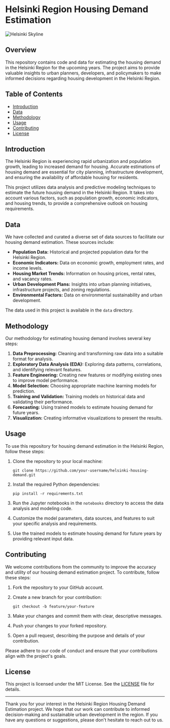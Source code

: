 # Helsinki Region Housing Demand Estimation

![Helsinki Skyline](images/helsinki_skyline.jpg)

## Overview

This repository contains code and data for estimating the housing demand in the Helsinki Region for the upcoming years. The project aims to provide valuable insights to urban planners, developers, and policymakers to make informed decisions regarding housing development in the Helsinki Region.

## Table of Contents

- [Introduction](#introduction)
- [Data](#data)
- [Methodology](#methodology)
- [Usage](#usage)
- [Contributing](#contributing)
- [License](#license)

## Introduction

The Helsinki Region is experiencing rapid urbanization and population growth, leading to increased demand for housing. Accurate estimations of housing demand are essential for city planning, infrastructure development, and ensuring the availability of affordable housing for residents.

This project utilizes data analysis and predictive modeling techniques to estimate the future housing demand in the Helsinki Region. It takes into account various factors, such as population growth, economic indicators, and housing trends, to provide a comprehensive outlook on housing requirements.

## Data

We have collected and curated a diverse set of data sources to facilitate our housing demand estimation. These sources include:

- **Population Data:** Historical and projected population data for the Helsinki Region.
- **Economic Indicators:** Data on economic growth, employment rates, and income levels.
- **Housing Market Trends:** Information on housing prices, rental rates, and vacancy rates.
- **Urban Development Plans:** Insights into urban planning initiatives, infrastructure projects, and zoning regulations.
- **Environmental Factors:** Data on environmental sustainability and urban development.

The data used in this project is available in the `data` directory.

## Methodology

Our methodology for estimating housing demand involves several key steps:

1. **Data Preprocessing:** Cleaning and transforming raw data into a suitable format for analysis.
2. **Exploratory Data Analysis (EDA):** Exploring data patterns, correlations, and identifying relevant features.
3. **Feature Engineering:** Creating new features or modifying existing ones to improve model performance.
4. **Model Selection:** Choosing appropriate machine learning models for prediction.
5. **Training and Validation:** Training models on historical data and validating their performance.
6. **Forecasting:** Using trained models to estimate housing demand for future years.
7. **Visualization:** Creating informative visualizations to present the results.

## Usage

To use this repository for housing demand estimation in the Helsinki Region, follow these steps:

1. Clone the repository to your local machine:

   ```shell
   git clone https://github.com/your-username/helsinki-housing-demand.git
   ```

2. Install the required Python dependencies:

   ```shell
   pip install -r requirements.txt
   ```

3. Run the Jupyter notebooks in the `notebooks` directory to access the data analysis and modeling code.

4. Customize the model parameters, data sources, and features to suit your specific analysis and requirements.

5. Use the trained models to estimate housing demand for future years by providing relevant input data.

## Contributing

We welcome contributions from the community to improve the accuracy and utility of our housing demand estimation project. To contribute, follow these steps:

1. Fork the repository to your GitHub account.

2. Create a new branch for your contribution:

   ```shell
   git checkout -b feature/your-feature
   ```

3. Make your changes and commit them with clear, descriptive messages.

4. Push your changes to your forked repository.

5. Open a pull request, describing the purpose and details of your contribution.

Please adhere to our code of conduct and ensure that your contributions align with the project's goals.

## License

This project is licensed under the MIT License. See the [LICENSE](LICENSE) file for details.

---

Thank you for your interest in the Helsinki Region Housing Demand Estimation project. We hope that our work can contribute to informed decision-making and sustainable urban development in the region. If you have any questions or suggestions, please don't hesitate to reach out to us.
